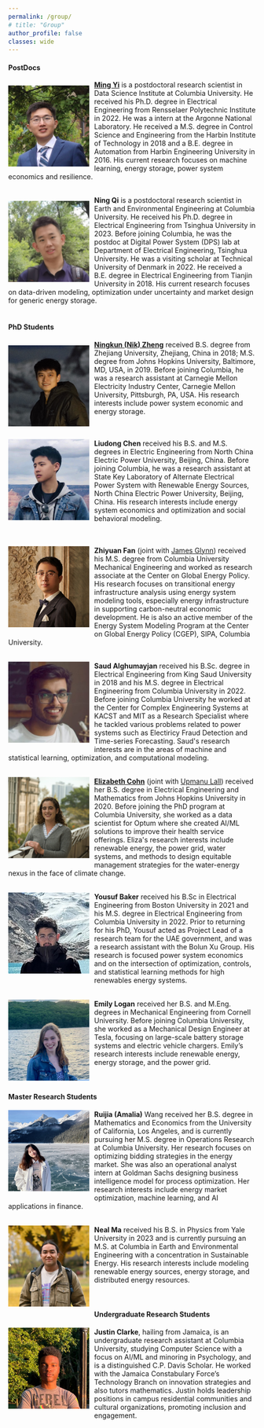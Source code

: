 ```yaml
---
permalink: /group/
# title: "Group"
author_profile: false
classes: wide
---
```


#### PostDocs

<img style="float: left;  margin-top: 10px;
  margin-bottom: 10px;
  margin-right: 10px;
  margin-left: 0px;" src="/assets/images/ming.jpeg" width="165px" >

[**Ming Yi**](https://yiminghit.github.io/) is a postdoctoral research scientist in Data Science Institute at Columbia University. He received his Ph.D. degree in Electrical Engineering from Rensselaer Polytechnic Institute in 2022. He was a intern at the Argonne National Laboratory. He received a M.S. degree in Control Science and Engineering from the Harbin Institute of Technology in 2018 and a B.E. degree in Automation from Harbin Engineering University in 2016. His current research focuses on machine learning, energy storage,  power system economics and resilience.
<br />
<br />

<img style="float: left;  margin-top: 10px;
  margin-bottom: 10px;
  margin-right: 10px;
  margin-left: 0px;" src="/assets/images/ning.jpeg" width="165px" >

**Ning Qi** is a postdoctoral research scientist in Earth and Environmental Engineering at Columbia University. He received his Ph.D. degree in Electrical Engineering from Tsinghua University in 2023. Before joining Columbia, he was the postdoc at Digital Power System (DPS) lab at Department of Electrical Engineering, Tsinghua University. He was a visiting scholar at Technical University of Denmark in 2022. He received a B.E. degree in Electrical Engineering from Tianjin University in 2018. His current research focuses on data-driven modeling, optimization under uncertainty and market design for generic energy storage.
<br />
<br />

#### PhD Students

<img style="float: left;  margin-top: 10px;
  margin-bottom: 10px;
  margin-right: 10px;
  margin-left: 0px;" src="/assets/images/Nik_Portrait_2.jpg" width="165px" >

[**Ningkun (Nik) Zheng**](https://ningkunzheng.github.io/) received B.S. degree from Zhejiang University, Zhejiang, China in 2018; M.S. degree from Johns Hopkins University, Baltimore, MD, USA, in 2019.  Before joining Columbia, he was a research assistant at Carnegie Mellon Electricity Industry Center, Carnegie Mellon University, Pittsburgh, PA, USA. His research interests include power system economic and energy storage.
<br />
<br />
<br />



<img style="float: left;  margin-top: 0px;
  margin-bottom: 10px;
  margin-right: 10px;
  margin-left: 0px;" src="/assets/images/liudong.jpeg" width="165px" >

**Liudong Chen** received his B.S. and M.S. degrees in Electric Engineering from North China Electric Power University, Beijing, China. Before joining Columbia, he was a research assistant at State Key Laboratory of Alternate Electrical Power System with Renewable Energy Sources, North China Electric Power University, Beijing, China. His research interests include energy system economics and optimization and social behavioral modeling.
<br />
<br />
<br />

<img style="float: left;  margin-top: 0px;
  margin-bottom: 10px;
  margin-right: 10px;
  margin-left: 0px;" src="/assets/images/fan.jpeg" width="165px" >

**Zhiyuan Fan** (joint with [James Glynn](https://www.energypolicy.columbia.edu/dr-james-glynn)) received his M.S. degree from Columbia University Mechanical Engineering and worked as research associate at the Center on Global Energy Policy. His research focuses on transitional energy infrastructure analysis using energy system modeling tools, especially energy infrastructure in supporting carbon-neutral economic development. He is also an active member of the Energy System Modeling Program at the Center on Global Energy Policy (CGEP), SIPA, Columbia University.
<br />
<br />

<img style="float: left;  margin-top: 0px;
  margin-bottom: 10px;
  margin-right: 10px;
  margin-left: 0px;" src="/assets/images/saud.jpeg" width="165px" >

**Saud Alghumayjan**  received his B.Sc. degree in Electrical Engineering from King Saud University in 2018 and his M.S. degree in Electrical Engineering from Columbia University in 2022. Before joining Columbia University he worked at the Center for Complex Engineering Systems at KACST and MIT as a Research Specialist where he tackled various problems related to power systems such as Electiricy Fraud Detection and Time-series Forecasting. Saud's research interests are in the areas of machine and statistical learning, optimization, and computational modeling.
<br />
<br />

<img style="float: left;  margin-top: 0px;
  margin-bottom: 10px;
  margin-right: 10px;
  margin-left: 0px;" src="/assets/images/cohn.jpg" width="165px" >

[**Elizabeth Cohn**](https://github.com/ecohn44) (joint with [Upmanu Lall](http://www.columbia.edu/~ula2/)) received her B.S. degree in Electrical Engineering and Mathematics from Johns Hopkins University in 2020. Before joining the PhD program at Columbia University, she worked as a data scientist for Optum where she created AI/ML solutions to improve their health service offerings. Eliza's research interests include renewable energy, the power grid,  water systems, and methods to design equitable management strategies for the water-energy nexus in the face of climate change.
<br />
<br />

<img style="float: left;  margin-top: 0px;
  margin-bottom: 10px;
  margin-right: 10px;
  margin-left: 0px;" src="/assets/images/yousuf.jpeg" width="165px" >

**Yousuf Baker** received his B.Sc in Electrical Engineering from Boston University in 2021 and his M.S. degree in Electrical Engineering from Columbia University in 2022. Prior to returning for his PhD, Yousuf acted as Project Lead of a research team for the UAE government, and was a research assistant with the Bolun Xu Group. His research is focused power system economics and on the intersection of optimization, controls, and statistical learning methods for high renewables energy systems.
<br />
<br />

<img style="float: left;  margin-top: 0px;
  margin-bottom: 10px;
  margin-right: 10px;
  margin-left: 0px;" src="/assets/images/emily.jpeg" width="165px" >

**Emily Logan** received her B.S. and M.Eng. degrees in Mechanical Engineering from Cornell University. Before joining Columbia University, she worked as a Mechanical Design Engineer at Tesla, focusing on large-scale battery storage systems and electric vehicle chargers. Emily’s research interests include renewable energy, energy storage, and the power grid.
<br />
<br />
<br />

#### Master Research Students

<img style="float: left;  margin-top: 0px;
  margin-bottom: 10px;
  margin-right: 10px;
  margin-left: 0px;" src="/assets/images/ruijia.jpeg" width="165px" >

**Ruijia (Amalia)** Wang received her B.S. degree in Mathematics and Economics from the University of California, Los Angeles, and is currently pursuing her M.S. degree in Operations Research at Columbia University. Her research focuses on optimizing bidding strategies in the energy market. She was also an operational analyst intern at Goldman Sachs designing business intelligence model for process optimization. Her research interests include energy market optimization, machine learning, and AI applications in finance.
<br />
<br />

<img style="float: left;  margin-top: 0px;
  margin-bottom: 10px;
  margin-right: 10px;
  margin-left: 0px;" src="/assets/images/neal.jpg" width="165px" >

**Neal Ma** received his B.S. in Physics from Yale University in 2023 and is currently pursuing an M.S. at Columbia in Earth and Environmental Engineering with a concentration in Sustainable Energy. His research interests include modeling renewable energy sources, energy storage, and distributed energy resources.
<br />
<br />
<br />

#### Undergraduate Research Students

<img style="float: left;  margin-top: 0px;
  margin-bottom: 10px;
  margin-right: 10px;
  margin-left: 0px;" src="/assets/images/justin.png" width="165px" >

**Justin Clarke**, hailing from Jamaica, is an undergraduate research assistant at Columbia University, studying Computer Science with a focus on AI/ML and minoring in Psychology, and is a distinguished C.P. Davis Scholar. He worked with the Jamaica Constabulary Force’s Technology Branch on innovation strategies and also tutors mathematics. Justin holds leadership positions in campus residential communities and cultural organizations, promoting inclusion and engagement.
<br />
<br />
<br />
